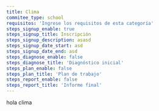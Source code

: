 ```yaml
---
title: Clima
commitee_type: school
requisitos: 'Ingrese los requisitos de esta categoría'
steps_signup_enable: true
steps_signup_title: Inscripción
steps_signup_description: asasd
steps_signup_date_start: asd
steps_signup_date_end: asd
steps_diagnose_enable: false
steps_diagnose_title: 'Diagnóstico inicial'
steps_plan_enable: false
steps_plan_title: 'Plan de trabajo'
steps_report_enable: false
steps_report_title: 'Informe final'
---
```


hola clima